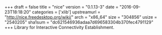 +++
draft = false
title = "nice"
version = "0.1.13-3"
date = "2016-09-23T18:18:20"
categories = ['xlib']
upstreamurl = "http://nice.freedesktop.org/wiki/"
arch = "x86_64"
size = "304856"
usize = "2540205"
sha1sum = "dc621546936adaa7d696583304b370fec4791129"
+++
Library for Interactive Connectivity Establishment.